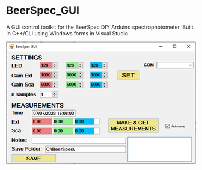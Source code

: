 # BeerSpec_GUI
A GUI control toolkit for the BeerSpec DIY Arduino spectrophotometer. Built in C++/CLI using Windows forms in Visual Studio.

![Screenshot of the front panel](frontPanel.png)
